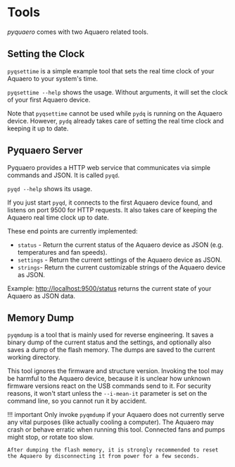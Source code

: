 # Tools

_pyquaero_ comes with two Aquaero related tools.

## Setting the Clock

`pyqsettime` is a simple example tool that sets the real time clock of your Aquaero to your system's time.

`pyqsettime --help` shows the usage. Without arguments, it will set the clock of your first Aquaero device.

Note that `pyqsettime` cannot be used while `pydq` is running on the Aquaero device. However, `pydq` already takes care of setting the real time clock and keeping it up to date.

## Pyquaero Server

Pyquaero provides a HTTP web service that communicates via simple commands and JSON. It is called `pyqd`.

`pyqd --help` shows its usage.

If you just start `pyqd`, it connects to the first Aquaero device found, and listens on port 9500 for HTTP requests. It also takes care of keeping the Aquaero real time clock up to date.

These end points are currently implemented:

- `status` - Return the current status of the Aquaero device as JSON (e.g. temperatures and fan speeds).
- `settings` - Return the current settings of the Aquaero device as JSON.
- `strings`- Return the current customizable strings of the Aquaero device as JSON.

Example: [http://localhost:9500/status](http://localhost:9500/status) returns the current state of your Aquaero as JSON data.

## Memory Dump

`pyqmdump` is a tool that is mainly used for reverse engineering. It saves a binary dump of the current status and the settings, and optionally also saves a dump of the flash memory. The dumps are saved to the current working directory.

This tool ignores the firmware and structure version. Invoking the tool may be harmful to the Aquaero device, because it is unclear how unknown firmware versions react on the USB commands send to it. For security reasons, it won't start unless the `--i-mean-it` parameter is set on the command line, so you cannot run it by accident.

!!! important
    Only invoke `pyqmdump` if your Aquaero does not currently serve any vital purposes (like actually cooling a computer). The Aquaero may crash or behave erratic when running this tool. Connected fans and pumps might stop, or rotate too slow.

    After dumping the flash memory, it is strongly recommended to reset the Aquaero by disconnecting it from power for a few seconds.
